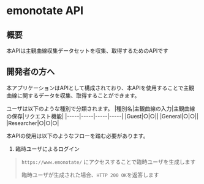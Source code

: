 # emonotate API

## 概要
本APIは主観曲線収集データセットを収集、取得するためのAPIです

## 開発者の方へ
本アプリケーションはAPIとして構成されており、本APIを使用することで主観曲線に関するデータを収集、取得することができます。

ユーザは以下のような種別で分類されます。
|種別名|主観曲線の入力|主観曲線の保存|リクエスト機能|
|-----|-----|-----|-----|
|Guest|○|○||
|General|○|○||
|Researcher|○|○|○|

本APIの使用は以下のようなフローを踏む必要があります。
1. 臨時ユーザによるログイン
> `https://www.emonotate/` にアクセスすることで臨時ユーザを生成します
>
> 臨時ユーザが生成された場合、`HTTP 200 OK`を返答します
